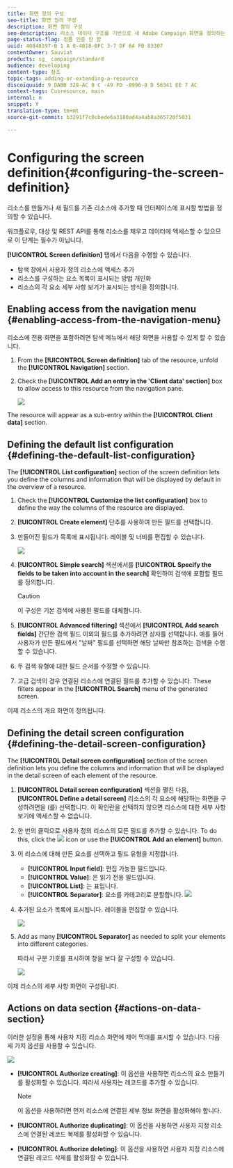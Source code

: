 ```yaml
---
title: 화면 정의 구성
seo-title: 화면 정의 구성
description: 화면 정의 구성
seo-description: 리소스 데이터 구조를 기반으로 새 Adobe Campaign 화면을 정의하는 방법을 알아봅니다.
page-status-flag: 정품 인증 안 함
uuid: 40848197-B 1 A 0-4018-BFC 3-7 DF 64 FB 83307
contentOwner: Sauviat
products: sg_ campaign/standard
audience: developing
content-type: 참조
topic-tags: adding-or-extending-a-resource
discoiquuid: 9 DABB 328-AC 0 C -49 FD -8996-8 D 56341 EE 7 AC
context-tags: Cusresource, main
internal: n
snippet: Y
translation-type: tm+mt
source-git-commit: b3291f7c0cbede6a3180ad4a4ab8a365720f5031

---
```



# Configuring the screen definition{#configuring-the-screen-definition}

리소스를 만들거나 새 필드를 기존 리소스에 추가할 때 인터페이스에 표시할 방법을 정의할 수 있습니다.

워크플로우, 대상 및 REST API를 통해 리소스를 채우고 데이터에 액세스할 수 있으므로 이 단계는 필수가 아닙니다.

**[!UICONTROL Screen definition]** 탭에서 다음을 수행할 수 있습니다.

* 탐색 창에서 사용자 정의 리소스에 액세스 추가
* 리소스를 구성하는 요소 목록이 표시되는 방법 개인화
* 리소스의 각 요소 세부 사항 보기가 표시되는 방식을 정의합니다.

## Enabling access from the navigation menu {#enabling-access-from-the-navigation-menu}

리소스에 전용 화면을 포함하려면 탐색 메뉴에서 해당 화면을 사용할 수 있게 할 수 있습니다.

1. From the **[!UICONTROL Screen definition]** tab of the resource, unfold the **[!UICONTROL Navigation]** section.
1. Check the **[!UICONTROL Add an entry in the 'Client data' section]** box to allow access to this resource from the navigation pane.

   ![](assets/schema_extension_19.png)

The resource will appear as a sub-entry within the **[!UICONTROL Client data]** section.

## Defining the default list configuration {#defining-the-default-list-configuration}

The **[!UICONTROL List configuration]** section of the screen definition lets you define the columns and information that will be displayed by default in the overview of a resource.

1. Check the **[!UICONTROL Customize the list configuration]** box to define the way the columns of the resource are displayed.
1. **[!UICONTROL Create element]** 단추를 사용하여 만든 필드를 선택합니다.
1. 만들어진 필드가 목록에 표시됩니다. 레이블 및 너비를 편집할 수 있습니다.

   ![](assets/schema_extension_20.png)

1. **[!UICONTROL Simple search]** 섹션에서를 **[!UICONTROL Specify the fields to be taken into account in the search]** 확인하여 검색에 포함할 필드를 정의합니다.

   >[!CAUTION]
   >
   >이 구성은 기본 검색에 사용된 필드를 대체합니다.

1. **[!UICONTROL Advanced filtering]** 섹션에서 **[!UICONTROL Add search fields]** 간단한 검색 필드 이외의 필드를 추가하려면 상자를 선택합니다. 예를 들어 사용자가 만든 필드에서 "날짜" 필드를 선택하면 해당 날짜만 참조하는 검색을 수행할 수 있습니다.
1. 두 검색 유형에 대한 필드 순서를 수정할 수 있습니다.
1. 고급 검색의 경우 연결된 리소스에 연결된 필드를 추가할 수 있습니다. These filters appear in the **[!UICONTROL Search]** menu of the generated screen.

이제 리소스의 개요 화면이 정의됩니다.

## Defining the detail screen configuration {#defining-the-detail-screen-configuration}

The **[!UICONTROL Detail screen configuration]** section of the screen definition lets you define the columns and information that will be displayed in the detail screen of each element of the resource.

1. **[!UICONTROL Detail screen configuration]** 섹션을 펼친 다음, **[!UICONTROL Define a detail screen]** 리소스의 각 요소에 해당하는 화면을 구성하려면을 (를) 선택합니다. 이 확인란을 선택하지 않으면 리소스에 대한 세부 사항 보기에 액세스할 수 없습니다.
1. 한 번의 클릭으로 사용자 정의 리소스의 모든 필드를 추가할 수 있습니다. To do this, click the ![](assets/addallfieldsicon.png) icon or use the **[!UICONTROL Add an element]** button.
1. 이 리소스에 대해 만든 요소를 선택하고 필드 유형을 지정합니다.

   * **[!UICONTROL Input field]**: 편집 가능한 필드입니다.
   * **[!UICONTROL Value]**: 은 읽기 전용 필드입니다.
   * **[!UICONTROL List]**: 는 표입니다.
   * **[!UICONTROL Separator]**: 요소를 카테고리로 분할합니다.
   ![](assets/schema_extension_23.png)

1. 추가된 요소가 목록에 표시됩니다. 레이블을 편집할 수 있습니다.

   ![](assets/schema_extension_22.png)

1. Add as many **[!UICONTROL Separator]** as needed to split your elements into different categories.

   따라서 구분 기호를 표시하여 창을 보다 잘 구성할 수 있습니다.

   ![](assets/schema_extension_25.png)

이제 리소스의 세부 사항 화면이 구성됩니다.

## Actions on data section {#actions-on-data-section}

이러한 설정을 통해 사용자 지정 리소스 화면에 제어 막대를 표시할 수 있습니다. 다음 세 가지 옵션을 사용할 수 있습니다.

![](assets/schema_extension_actions.png)

* **[!UICONTROL Authorize creating]**: 이 옵션을 사용하면 리소스의 요소 만들기를 활성화할 수 있습니다. 따라서 사용자는 레코드를 추가할 수 있습니다.

   >[!NOTE]
   >
   >이 옵션을 사용하려면 먼저 리소스에 연결된 세부 정보 화면을 활성화해야 합니다.

* **[!UICONTROL Authorize duplicating]**: 이 옵션을 사용하면 사용자 지정 리소스에 연결된 레코드 복제를 활성화할 수 있습니다.
* **[!UICONTROL Authorize deleting]**: 이 옵션을 사용하면 사용자 지정 리소스에 연결된 레코드 삭제를 활성화할 수 있습니다.


